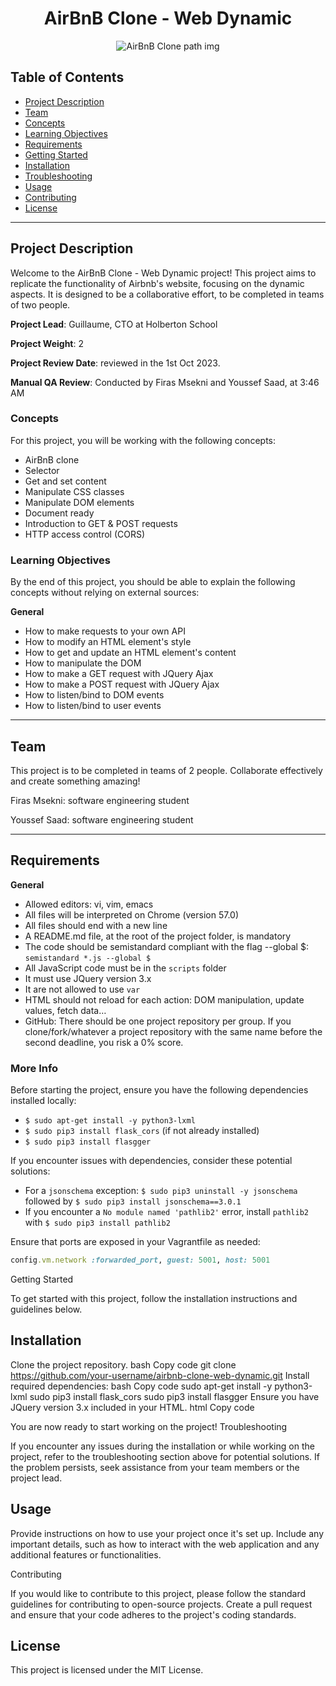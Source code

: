 <div align="center">
  <h1>AirBnB Clone - Web Dynamic</h1>
  <img src="https://s3.eu-west-3.amazonaws.com/hbtn.intranet.project.files/concepts/74/hbnb_step5.png" alt="AirBnB Clone path img">
</div>


## Table of Contents

- [Project Description](#project-description)
- [Team](#team)
- [Concepts](#concepts)
- [Learning Objectives](#learning-objectives)
- [Requirements](#requirements)
- [Getting Started](#getting-started)
- [Installation](#installation)
- [Troubleshooting](#troubleshooting)
- [Usage](#usage)
- [Contributing](#contributing)
- [License](#license)

---

## Project Description

Welcome to the AirBnB Clone - Web Dynamic project! This project aims to replicate the functionality of Airbnb's website, focusing on the dynamic aspects. It is designed to be a collaborative effort, to be completed in teams of two people.

**Project Lead**: Guillaume, CTO at Holberton School

**Project Weight**: 2

**Project Review Date**: reviewed in the 1st Oct 2023.

**Manual QA Review**: Conducted by Firas Msekni and Youssef Saad, at 3:46 AM

### Concepts

For this project, you will be working with the following concepts:

- AirBnB clone
- Selector
- Get and set content
- Manipulate CSS classes
- Manipulate DOM elements
- Document ready
- Introduction to GET & POST requests
- HTTP access control (CORS)

### Learning Objectives

By the end of this project, you should be able to explain the following concepts without relying on external sources:

**General**

- How to make requests to your own API
- How to modify an HTML element's style
- How to get and update an HTML element's content
- How to manipulate the DOM
- How to make a GET request with JQuery Ajax
- How to make a POST request with JQuery Ajax
- How to listen/bind to DOM events
- How to listen/bind to user events

---

## Team

This project is to be completed in teams of 2 people. Collaborate effectively and create something amazing!

Firas Msekni: software engineering student

Youssef Saad: software engineering student

---

## Requirements

**General**

- Allowed editors: vi, vim, emacs
- All  files will be interpreted on Chrome (version 57.0)
- All  files should end with a new line
- A README.md file, at the root of the project folder, is mandatory
- The code should be semistandard compliant with the flag --global $: `semistandard *.js --global $`
- All JavaScript code must be in the `scripts` folder
- It must use JQuery version 3.x
- It are not allowed to use `var`
- HTML should not reload for each action: DOM manipulation, update values, fetch data…
- GitHub: There should be one project repository per group. If you clone/fork/whatever a project repository with the same name before the second deadline, you risk a 0% score.

### More Info

Before starting the project, ensure you have the following dependencies installed locally:

- `$ sudo apt-get install -y python3-lxml`
- `$ sudo pip3 install flask_cors` (if not already installed)
- `$ sudo pip3 install flasgger`

If you encounter issues with dependencies, consider these potential solutions:

- For a `jsonschema` exception: `$ sudo pip3 uninstall -y jsonschema` followed by `$ sudo pip3 install jsonschema==3.0.1`
- If you encounter a `No module named 'pathlib2'` error, install `pathlib2` with `$ sudo pip3 install pathlib2`

Ensure that ports are exposed in your Vagrantfile as needed:

```ruby
config.vm.network :forwarded_port, guest: 5001, host: 5001
```

Getting Started

To get started with this project, follow the installation instructions and guidelines below.

## Installation

Clone the project repository.
bash
Copy code
git clone https://github.com/your-username/airbnb-clone-web-dynamic.git
Install required dependencies:
bash
Copy code
sudo apt-get install -y python3-lxml
sudo pip3 install flask_cors
sudo pip3 install flasgger
Ensure you have JQuery version 3.x included in your HTML.
html
Copy code
<head>
    <script src="https://code.jquery.com/jquery-3.2.1.min.js"></script>
</head>
You are now ready to start working on the project!
Troubleshooting

If you encounter any issues during the installation or while working on the project, refer to the troubleshooting section above for potential solutions. If the problem persists, seek assistance from your team members or the project lead.

## Usage

Provide instructions on how to use your project once it's set up. Include any important details, such as how to interact with the web application and any additional features or functionalities.

Contributing

If you would like to contribute to this project, please follow the standard guidelines for contributing to open-source projects. Create a pull request and ensure that your code adheres to the project's coding standards.

## License

This project is licensed under the MIT License.
